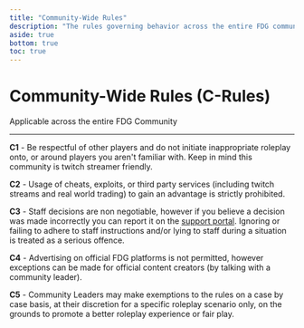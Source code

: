 ```yaml
---
title: "Community-Wide Rules"
description: "The rules governing behavior across the entire FDG community"
aside: true
bottom: true
toc: true
---
```


# Community-Wide Rules (C-Rules)

Applicable across the entire FDG Community

---

**C1** - Be respectful of other players and do not initiate inappropriate roleplay onto, or around players you aren't familiar with. Keep in mind this community is twitch streamer friendly.

**C2** - Usage of cheats, exploits, or third party services (including twitch streams and real world trading) to gain an advantage is strictly prohibited.

**C3** - Staff decisions are non negotiable, however if you believe a decision was made incorrectly you can report it on the [support portal](https://support.fatduckgaming.com/). Ignoring or failing to adhere to staff instructions and/or lying to staff during a situation is treated as a serious offence.

**C4** - Advertising on official FDG platforms is not permitted, however exceptions can be made for official content creators (by talking with a community leader).

**C5** - Community Leaders may make exemptions to the rules on a case by case basis, at their discretion for a specific roleplay scenario only, on the grounds to promote a better roleplay experience or fair play.
